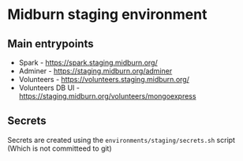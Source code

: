 # Midburn staging environment

## Main entrypoints

* Spark - https://spark.staging.midburn.org/
* Adminer - https://staging.midburn.org/adminer
* Volunteers - https://volunteers.staging.midburn.org/
* Volunteers DB UI - https://staging.midburn.org/volunteers/mongoexpress

## Secrets

Secrets are created using the `environments/staging/secrets.sh` script (Which is not committeed to git)
